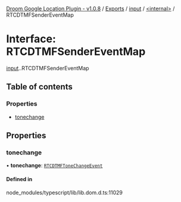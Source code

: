 [Droom Google Location Plugin - v1.0.8](../README.md) / [Exports](../modules.md) / [input](../modules/input.md) / [<internal\>](../modules/input._internal_.md) / RTCDTMFSenderEventMap

# Interface: RTCDTMFSenderEventMap

[input](../modules/input.md).[<internal>](../modules/input._internal_.md).RTCDTMFSenderEventMap

## Table of contents

### Properties

- [tonechange](input._internal_.RTCDTMFSenderEventMap.md#tonechange)

## Properties

### tonechange

• **tonechange**: [`RTCDTMFToneChangeEvent`](../modules/input._internal_.md#rtcdtmftonechangeevent)

#### Defined in

node_modules/typescript/lib/lib.dom.d.ts:11029
